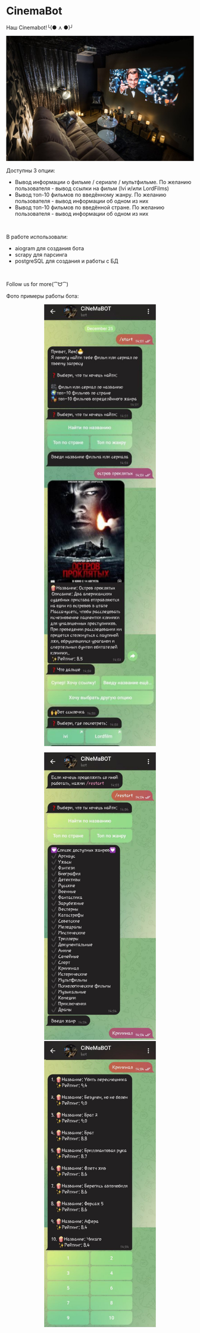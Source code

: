 # CinemaBot
Наш Cinemabot!╰(● ⋏ ●)╯

![](CoverPhoto.jpg)

Доступны 3 опции:
 - Вывод информации о фильме / сериале / мультфильме. По желанию пользователя - вывод ссылки на фильм (Ivi и/или LordFilms)
 - Вывод топ-10 фильмов по введённому жанру. По желанию пользователя - вывод информации об одном из них
 - Вывод топ-10 фильмов по введённой стране. По желанию пользователя - вывод информации об одном из них

</br>

В работе использовали:
- aiogram для создания бота
- scrapy для парсинга
- postgreSQL для создания и работы с БД

</br>

Follow us for more(⁀ᗢ⁀)

Фото примеры работы бота:
<p align="middle">
  <img src="/example_bot/example_1.jpg" width="300" />
</p>
<p align="middle">
  <img src="/example_bot/example_2.jpg" width="300" /> 
  <img src="/example_bot/example_3.jpg" width="300" />
</p>
